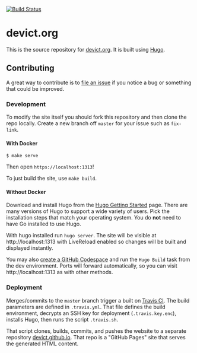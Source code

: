 [![Build Status](https://travis-ci.org/devict/devict.org.svg)][travis]

# devict.org

This is the source repository for [devict.org](http://devict.org). It is built
using [Hugo][hugo].

## Contributing

A great way to contribute is to [file an issue][issues] if you notice a bug or
something that could be improved.

### Development

To modify the site itself you should fork this repository and then clone the repo
locally. Create a new branch off `master` for your issue such as `fix-link`.

#### With Docker

```
$ make serve
```

Then open `https://localhost:1313`!

To just build the site, use `make build`.

#### Without Docker

Download and install Hugo from the [Hugo Getting Started][hugo-release] page.
There are many versions of Hugo to support a wide variety of users. Pick the
installation steps that match your operating system. You do **not** need to have
Go installed to use Hugo.

With hugo installed run `hugo server`. The site will be visible at
http://localhost:1313 with LiveReload enabled so changes will be built
and displayed instantly.

You may also [create a GitHub Codespace][create-codespace] and run the `Hugo Build` task from the dev environment. Ports will forward automatically, so you can visit http://localhost:1313 as with other methods.

[create-codespace]: https://docs.github.com/en/free-pro-team@latest/github/developing-online-with-codespaces/creating-a-codespace "Creating a Codespace"

### Deployment

Merges/commits to the `master` branch trigger a built on [Travis CI][travis].
The build parameters are defined in `.travis.yml`. That file defines the build
environment, decrypts an SSH key for deployment (`.travis.key.enc`), installs
Hugo, then runs the script `.travis.sh`.

That script clones, builds, commits, and pushes the website to a separate
repository [devict.github.io][deploy-repo]. That repo is a "GitHub Pages" site
that serves the generated HTML content.


[hugo]: https://gohugo.io "Hugo"
[hugo-release]: https://gohugo.io/getting-started/installing/ "Hugo Installation"
[issues]: https://github.com/devict/devict.org/issues "devICT.org issues"
[travis]: https://travis-ci.org/github/devict/devict.org "Travis CI"
[deploy-repo]: https://github.com/devict/devict.github.io "deploy repository"
